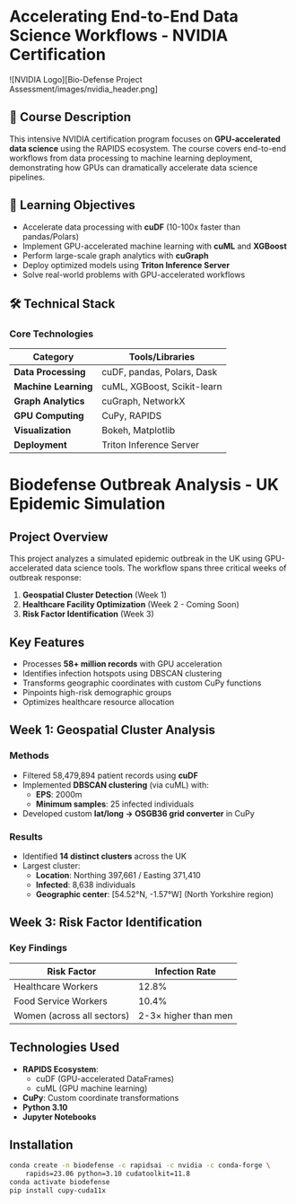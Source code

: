 # Accelerating End-to-End Data Science Workflows - NVIDIA Certification

![NVIDIA Logo][Bio-Defense Project Assessment/images/nvidia_header.png]

## 📝 Course Description
This intensive NVIDIA certification program focuses on **GPU-accelerated data science** using the RAPIDS ecosystem. The course covers end-to-end workflows from data processing to machine learning deployment, demonstrating how GPUs can dramatically accelerate data science pipelines.

## 🎯 Learning Objectives
- Accelerate data processing with **cuDF** (10-100x faster than pandas/Polars)
- Implement GPU-accelerated machine learning with **cuML** and **XGBoost**
- Perform large-scale graph analytics with **cuGraph**
- Deploy optimized models using **Triton Inference Server**
- Solve real-world problems with GPU-accelerated workflows

## 🛠️ Technical Stack
### Core Technologies
| Category        | Tools/Libraries |
|----------------|---------------|
| **Data Processing** | cuDF, pandas, Polars, Dask |
| **Machine Learning** | cuML, XGBoost, Scikit-learn |
| **Graph Analytics** | cuGraph, NetworkX |
| **GPU Computing** | CuPy, RAPIDS |
| **Visualization** | Bokeh, Matplotlib |
| **Deployment** | Triton Inference Server |

 # Biodefense Outbreak Analysis - UK Epidemic Simulation

## Project Overview
This project analyzes a simulated epidemic outbreak in the UK using GPU-accelerated data science tools. The workflow spans three critical weeks of outbreak response:

1. **Geospatial Cluster Detection** (Week 1)
2. **Healthcare Facility Optimization** (Week 2 - Coming Soon)
3. **Risk Factor Identification** (Week 3)

## Key Features
- Processes **58+ million records** with GPU acceleration
- Identifies infection hotspots using DBSCAN clustering
- Transforms geographic coordinates with custom CuPy functions
- Pinpoints high-risk demographic groups
- Optimizes healthcare resource allocation

## Week 1: Geospatial Cluster Analysis
### Methods
- Filtered 58,479,894 patient records using **cuDF**
- Implemented **DBSCAN clustering** (via cuML) with:
  - **EPS**: 2000m 
  - **Minimum samples**: 25 infected individuals
- Developed custom **lat/long → OSGB36 grid converter** in CuPy

### Results
- Identified **14 distinct clusters** across the UK
- Largest cluster:
  - **Location**: Northing 397,661 / Easting 371,410
  - **Infected**: 8,638 individuals
  - **Geographic center**: [54.52°N, -1.57°W] (North Yorkshire region)


## Week 3: Risk Factor Identification
### Key Findings
| Risk Factor | Infection Rate |
|-------------|----------------|
| Healthcare Workers | 12.8% |
| Food Service Workers | 10.4% |
| Women (across all sectors) | 2-3× higher than men |

## Technologies Used
- **RAPIDS Ecosystem**:
  - cuDF (GPU-accelerated DataFrames)
  - cuML (GPU machine learning)
- **CuPy**: Custom coordinate transformations
- **Python 3.10**
- **Jupyter Notebooks**

## Installation
```bash
conda create -n biodefense -c rapidsai -c nvidia -c conda-forge \
    rapids=23.06 python=3.10 cudatoolkit=11.8
conda activate biodefense
pip install cupy-cuda11x
